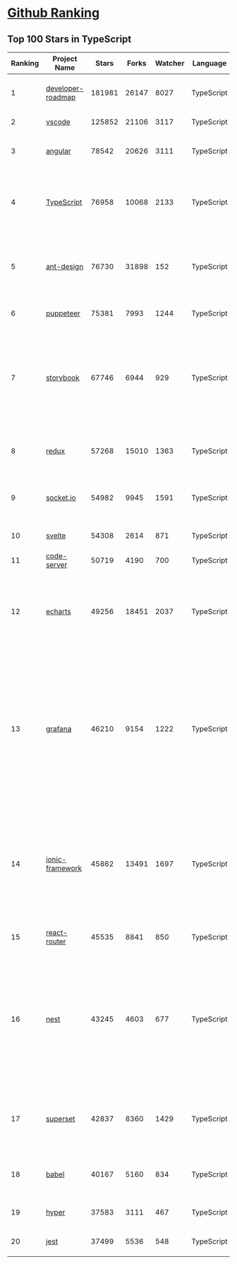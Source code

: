 [Github Ranking](../README.md)
==========

## Top 100 Stars in TypeScript

| Ranking | Project Name | Stars | Forks | Watcher | Language | Pull Requests | Open Issues |  Total Issues | Description | Create At | Last Commit |
| ------- | ------------ | ----- | ----- | -------- | ----------- | ----------- | ------- | ------- | ------- | ------- | ------- |
| 1 | [developer-roadmap](https://github.com/kamranahmedse/developer-roadmap) | 181981 | 26147 | 8027 | TypeScript | 234 | 82 | 556 | Roadmap to becoming a developer in 2021 | 2017-03-15T13:45:52Z | 2021-12-31T13:30:05Z |
| 2 | [vscode](https://github.com/microsoft/vscode) | 125852 | 21106 | 3117 | TypeScript | 10962 | 5160 | 125680 | Visual Studio Code | 2015-09-03T20:23:38Z | 2021-12-31T13:36:50Z |
| 3 | [angular](https://github.com/angular/angular) | 78542 | 20626 | 3111 | TypeScript | 20282 | 1742 | 23463 | The modern web developer’s platform | 2014-09-18T16:12:01Z | 2021-12-31T13:43:45Z |
| 4 | [TypeScript](https://github.com/microsoft/TypeScript) | 76958 | 10068 | 2133 | TypeScript | 13981 | 5091 | 32389 | TypeScript is a superset of JavaScript that compiles to clean JavaScript output. | 2014-06-17T15:28:39Z | 2021-12-31T13:21:26Z |
| 5 | [ant-design](https://github.com/ant-design/ant-design) | 76730 | 31898 | 152 | TypeScript | 10043 | 746 | 22783 | An enterprise-class UI design language and React UI library | 2015-04-24T15:37:24Z | 2021-12-31T12:37:46Z |
| 6 | [puppeteer](https://github.com/puppeteer/puppeteer) | 75381 | 7993 | 1244 | TypeScript | 2613 | 1757 | 5150 | Headless Chrome Node.js API | 2017-05-09T22:16:13Z | 2021-12-31T13:50:27Z |
| 7 | [storybook](https://github.com/storybookjs/storybook) | 67746 | 6944 | 929 | TypeScript | 7827 | 1533 | 8509 | 📓 The UI component explorer. Develop, document, & test React, Vue, Angular, Web Components, Ember, Svelte & more! | 2016-03-18T04:23:44Z | 2021-12-31T13:21:08Z |
| 8 | [redux](https://github.com/reduxjs/redux) | 57268 | 15010 | 1363 | TypeScript | 2246 | 34 | 1921 | Predictable state container for JavaScript apps | 2015-05-29T23:53:15Z | 2021-12-31T09:50:17Z |
| 9 | [socket.io](https://github.com/socketio/socket.io) | 54982 | 9945 | 1591 | TypeScript | 803 | 112 | 3143 | Realtime application framework (Node.JS server) | 2010-03-11T18:24:48Z | 2021-12-31T08:44:28Z |
| 10 | [svelte](https://github.com/sveltejs/svelte) | 54308 | 2614 | 871 | TypeScript | 2872 | 511 | 4077 | Cybernetically enhanced web apps | 2016-11-20T18:13:05Z | 2021-12-31T13:43:14Z |
| 11 | [code-server](https://github.com/coder/code-server) | 50719 | 4190 | 700 | TypeScript | 1158 | 240 | 2672 | VS Code in the browser | 2019-02-27T16:50:41Z | 2021-12-31T13:44:25Z |
| 12 | [echarts](https://github.com/apache/echarts) | 49256 | 18451 | 2037 | TypeScript | 1271 | 1908 | 15002 | Apache ECharts is a powerful, interactive charting and data visualization library for browser | 2013-04-03T03:18:59Z | 2021-12-31T09:02:32Z |
| 13 | [grafana](https://github.com/grafana/grafana) | 46210 | 9154 | 1222 | TypeScript | 19871 | 1930 | 22676 | The open and composable observability and data visualization platform. Visualize metrics, logs, and traces from multiple sources like Prometheus, Loki, Elasticsearch, InfluxDB, Postgres and many more.  | 2013-12-11T15:59:56Z | 2021-12-31T13:09:25Z |
| 14 | [ionic-framework](https://github.com/ionic-team/ionic-framework) | 45862 | 13491 | 1697 | TypeScript | 4747 | 672 | 19530 | A powerful cross-platform UI toolkit for building native-quality iOS, Android, and Progressive Web Apps with HTML, CSS, and JavaScript. | 2013-08-20T23:06:02Z | 2021-12-31T12:26:19Z |
| 15 | [react-router](https://github.com/remix-run/react-router) | 45535 | 8841 | 850 | TypeScript | 2198 | 54 | 6226 | Declarative routing for React | 2014-05-16T22:22:51Z | 2021-12-31T09:45:55Z |
| 16 | [nest](https://github.com/nestjs/nest) | 43245 | 4603 | 677 | TypeScript | 4663 | 45 | 3937 | A progressive Node.js framework for building efficient, scalable, and enterprise-grade server-side applications on top of TypeScript & JavaScript (ES6, ES7, ES8) 🚀 | 2017-02-04T20:12:52Z | 2021-12-31T13:38:22Z |
| 17 | [superset](https://github.com/apache/superset) | 42837 | 8360 | 1429 | TypeScript | 9844 | 1114 | 7551 | Apache Superset is a Data Visualization and Data Exploration Platform | 2015-07-21T18:55:34Z | 2021-12-31T13:13:34Z |
| 18 | [babel](https://github.com/babel/babel) | 40167 | 5160 | 834 | TypeScript | 5680 | 620 | 7961 | 🐠 Babel is a compiler for writing next generation JavaScript. | 2014-09-28T13:38:23Z | 2021-12-31T12:28:17Z |
| 19 | [hyper](https://github.com/vercel/hyper) | 37583 | 3111 | 467 | TypeScript | 2709 | 735 | 3416 | A terminal built on web technologies | 2016-07-01T06:01:21Z | 2021-12-31T09:56:05Z |
| 20 | [jest](https://github.com/facebook/jest) | 37499 | 5536 | 548 | TypeScript | 5524 | 1492 | 6594 | Delightful JavaScript Testing. | 2013-12-10T00:18:04Z | 2021-12-31T12:48:56Z |

